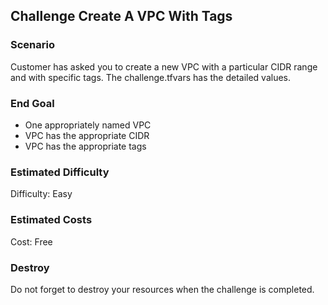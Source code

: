 ## Challenge Create A VPC With Tags

### Scenario

Customer has asked you to create a new VPC with a particular CIDR range and with specific tags.  The 
challenge.tfvars has the detailed values.

### End Goal

- One appropriately named VPC
- VPC has the appropriate CIDR
- VPC has the appropriate tags

### Estimated Difficulty

Difficulty: Easy

### Estimated Costs

Cost: Free

### Destroy

Do not forget to destroy your resources when the challenge is completed.
